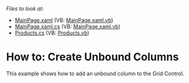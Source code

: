 <!-- default file list -->
*Files to look at*:

* [MainPage.xaml](./CS/Unbound_Columns/MainPage.xaml) (VB: [MainPage.xaml.vb](./VB/Unbound_Columns/MainPage.xaml.vb))
* [MainPage.xaml.cs](./CS/Unbound_Columns/MainPage.xaml.cs) (VB: [MainPage.xaml.vb](./VB/Unbound_Columns/MainPage.xaml.vb))
* [Products.cs](./CS/Unbound_Columns/Products.cs) (VB: [Products.vb](./VB/Unbound_Columns/Products.vb))
<!-- default file list end -->
# How to: Create Unbound Columns


<p>This example shows how to add an unbound column to the Grid Control.</p><p><br />
</p>

<br/>


